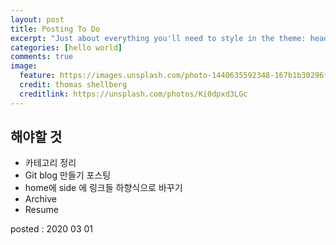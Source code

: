 ```yaml
---
layout: post
title: Posting To Do
excerpt: "Just about everything you'll need to style in the theme: headings, paragraphs, blockquotes, tables, code blocks, and more."
categories: [hello world]
comments: true
image:
  feature: https://images.unsplash.com/photo-1440635592348-167b1b30296f?crop=entropy&dpr=2&fit=crop&fm=jpg&h=475&ixjsv=2.1.0&ixlib=rb-0.3.5&q=50&w=1250
  credit: thomas shellberg
  creditlink: https://unsplash.com/photos/Ki0dpxd3LGc
---
```

## 해야할 것
* 카테고리 정리
* Git blog 만들기 포스팅
* home에 side 에 링크들 하향식으로 바꾸기
* Archive
* Resume

posted : 2020 03 01